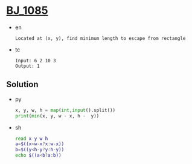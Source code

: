 # [BJ_1085](https://acmicpc.net/problem/1085)

* en

  ```en
  Located at (x, y), find minimum length to escape from rectangle

  ```

* tc

  ```tc
  Input: 6 2 10 3
  Output: 1
  ```

## Solution

* py

  ```py
  x, y, w, h = map(int,input().split())
  print(min(x, y, w - x, h -  y))
  ```

* sh

  ```sh
  read x y w h
  a=$((x<w-x?x:w-x))
  b=$((y<h-y?y:h-y))
  echo $((a<b?a:b))
  ```
